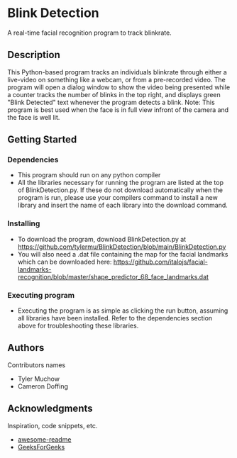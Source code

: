 # Blink Detection

A real-time facial recognition program to track blinkrate.

## Description

This Python-based program tracks an individuals blinkrate through either a live-video on something like a webcam, or from a pre-recorded video. The program will open a dialog window to show the video being 
presented while a counter tracks the number of blinks in the top right, and displays green "Blink Detected" text whenever the program detects a blink. Note: This program is best used when the face is in full view infront of 
the camera and the face is well lit. 

## Getting Started

### Dependencies

* This program should run on any python compiler
* All the libraries necessary for running the program are listed at the top of BlinkDetection.py. If these do not download automatically when the program is run, please use your compilers command to install a new library and insert the name of each library into the download command. 

### Installing

* To download the program, download BlinkDetection.py at https://github.com/tylermu/BlinkDetection/blob/main/BlinkDetection.py
* You will also need a .dat file containing the map for the facial landmarks which can be downloaded here: https://github.com/italojs/facial-landmarks-recognition/blob/master/shape_predictor_68_face_landmarks.dat

### Executing program

* Executing the program is as simple as clicking the run button, assuming all libraries have been installed. Refer to the dependencies section above for troubleshooting these libraries.

## Authors

Contributors names

* Tyler Muchow
* Cameron Doffing


## Acknowledgments

Inspiration, code snippets, etc.
* [awesome-readme](https://github.com/matiassingers/awesome-readme)
* [GeeksForGeeks](https://www.geeksforgeeks.org/eye-blink-detection-with-opencv-python-and-dlib/)
